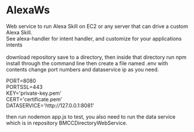 # AlexaWs
Web service to run Alexa Skill on EC2 or any server that can drive a custom Alexa Skill.
<br>
See alexa-handler for intent handler, and customize for your applications intents
<br><br>
download repository save to a directory, then inside that directory run npm install through the command line
then create a file named .env with contents change port numbers and dataservice ip as you need.<br>
<p>
PORT=8080<br>
PORTSSL=443<br>
KEY='private-key.pem'<br>
CERT='certificate.pem'<br>
DATASERVICE='http://127.0.0.1:8081'<br>
</p>
then run nodemon app.js to test, you also need to run the data service which is in repository BMCCDirectoryWebService.
